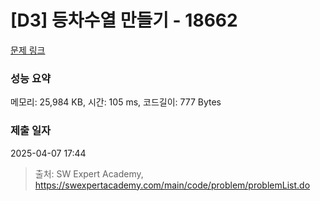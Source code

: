 # [D3] 등차수열 만들기 - 18662 

[문제 링크](https://swexpertacademy.com/main/code/problem/problemDetail.do?contestProbId=AYo-e9EKmGoDFAQI) 

### 성능 요약

메모리: 25,984 KB, 시간: 105 ms, 코드길이: 777 Bytes

### 제출 일자

2025-04-07 17:44



> 출처: SW Expert Academy, https://swexpertacademy.com/main/code/problem/problemList.do